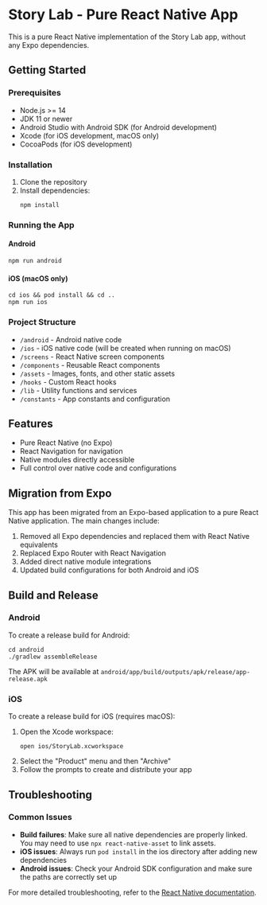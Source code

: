 # Story Lab - Pure React Native App

This is a pure React Native implementation of the Story Lab app, without any Expo dependencies.

## Getting Started

### Prerequisites

- Node.js >= 14
- JDK 11 or newer
- Android Studio with Android SDK (for Android development)
- Xcode (for iOS development, macOS only)
- CocoaPods (for iOS development)

### Installation

1. Clone the repository
2. Install dependencies:
   ```
   npm install
   ```

### Running the App

#### Android

```
npm run android
```

#### iOS (macOS only)

```
cd ios && pod install && cd ..
npm run ios
```

### Project Structure

- `/android` - Android native code
- `/ios` - iOS native code (will be created when running on macOS)
- `/screens` - React Native screen components
- `/components` - Reusable React components
- `/assets` - Images, fonts, and other static assets
- `/hooks` - Custom React hooks
- `/lib` - Utility functions and services
- `/constants` - App constants and configuration

## Features

- Pure React Native (no Expo)
- React Navigation for navigation
- Native modules directly accessible
- Full control over native code and configurations

## Migration from Expo

This app has been migrated from an Expo-based application to a pure React Native application. The main changes include:

1. Removed all Expo dependencies and replaced them with React Native equivalents
2. Replaced Expo Router with React Navigation
3. Added direct native module integrations
4. Updated build configurations for both Android and iOS

## Build and Release

### Android

To create a release build for Android:

```
cd android
./gradlew assembleRelease
```

The APK will be available at `android/app/build/outputs/apk/release/app-release.apk`

### iOS

To create a release build for iOS (requires macOS):

1. Open the Xcode workspace:
   ```
   open ios/StoryLab.xcworkspace
   ```
2. Select the "Product" menu and then "Archive"
3. Follow the prompts to create and distribute your app

## Troubleshooting

### Common Issues

- **Build failures**: Make sure all native dependencies are properly linked. You may need to use `npx react-native-asset` to link assets.
- **iOS issues**: Always run `pod install` in the ios directory after adding new dependencies
- **Android issues**: Check your Android SDK configuration and make sure the paths are correctly set up

For more detailed troubleshooting, refer to the [React Native documentation](https://reactnative.dev/docs/troubleshooting). 